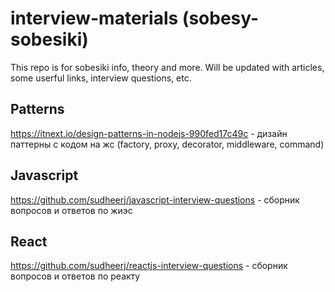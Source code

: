 # interview-materials (sobesy-sobesiki)
This repo is for sobesiki info, theory and more. Will be updated with articles, some userful links, interview questions, etc.

## Patterns
https://itnext.io/design-patterns-in-nodejs-990fed17c49c - дизайн паттерны с кодом на жс (factory, proxy, decorator, middleware, command)

## Javascript
https://github.com/sudheerj/javascript-interview-questions - сборник вопросов и ответов по жиэс

## React
https://github.com/sudheerj/reactjs-interview-questions - сборник вопросов и ответов по реакту
